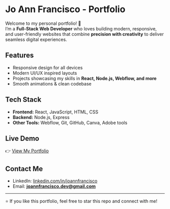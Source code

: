 # Jo Ann Francisco - Portfolio

Welcome to my personal portfolio! 🚀  
I’m a **Full-Stack Web Developer** who loves building modern, responsive, and user-friendly websites that combine **precision with creativity** to deliver seamless digital experiences.  

## Features
- Responsive design for all devices 
- Modern UI/UX inspired layouts 
- Projects showcasing my skills in **React, Node.js, Webflow, and more**
- Smooth animations & clean codebase 

## Tech Stack
- **Frontend:** React, JavaScript, HTML, CSS  
- **Backend:** Node.js, Express  
- **Other Tools:** Webflow, Git, GitHub, Canva, Adobe tools  

## Live Demo
👉 [View My Portfolio](https://www.joannfrancisco.com)  

## Contact Me
- LinkedIn: [linkedin.com/in/joannfrancisco](https://www.linkedin.com/in/joannfrancisco)  
- Email: **joannfrancisco.dev@gmail.com**

---

⭐ If you like this portfolio, feel free to star this repo and connect with me!
